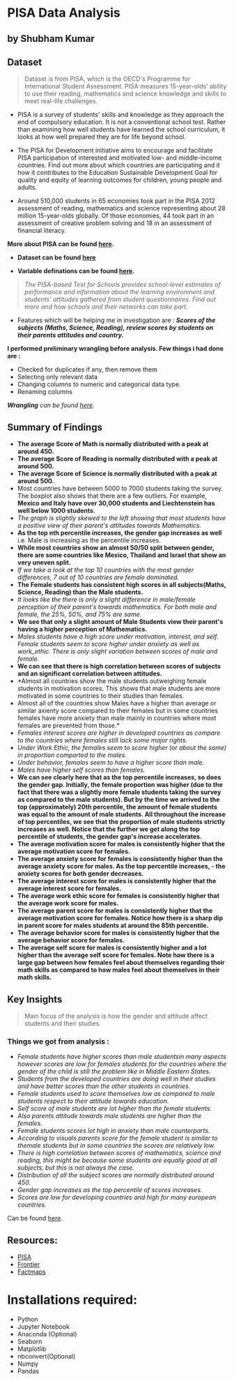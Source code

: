 # PISA Data Analysis
## by Shubham Kumar


## Dataset

>Dataset is from PISA, which is the OECD's Programme for International Student Assessment. PISA measures 15-year-olds’ ability to use their reading, mathematics and science knowledge and skills to meet real-life challenges.
- PISA is a survey of students' skills and knowledge as they approach the end of compulsory education. It is not a conventional school test. Rather than examining how well students have learned the school curriculum, it looks at how well prepared they are for life beyond school.
- The PISA for Development initiative aims to encourage and facilitate PISA participation of interested and motivated low- and middle-income countries. Find out more about which countries are participating and it how it contributes to the Education Sustainable Development Goal for quality and equity of learning outcomes for children, young people and adults.

- Around 510,000 students in 65 economies took part in the PISA 2012 assessment of reading, mathematics and science representing about 28 million 15-year-olds globally. Of those economies, 44 took part in an assessment of creative problem solving and 18 in an assessment of financial literacy.

**More about PISA can be found [here](https://www.oecd.org/pisa/aboutpisa/).**

- **Dataset can be found [here](https://www.oecd.org/pisa/data/)**

- **Variable definations can be found [here](https://github.com/ZippySphinx/Investigating-Datasets/blob/master/PISA/pisadict2012.csv).**

> *The PISA-based Test for Schools provides school-level estimates of performance and information about the learning environment and students’ attitudes gathered from student questionnaires. Find out more and how schools and their networks can take part.*

- Features which will be helping me in investigation are : ***Scores of the subjects (Maths, Science, Reading), review scores by students on their parents attitudes and country.***

**I performed preliminary wrangling before analysis. Few things i had done are :**
- Checked for duplicates if any, then remove them
- Selecting only relevant data
- Changing columns to numeric and categorical data type.
- Renaming columns

***Wrangling** can be found [here](https://github.com/ZippySphinx/Investigating-Datasets/blob/master/PISA/pisa2012_data_wrangling.ipynb).*

## Summary of Findings

- **The average Score of Math is normally distributed with a peak at around 450.**
- **The average Score of Reading is normally distributed with a peak at around 500.**
- **The average Score of Science is normally distributed with a peak at around 500.**
- Most countries have between 5000 to 7000 students taking the survey. The boxplot also shows that there are a few outliers. For example, **Mexico and Italy have over 30,000 students and Liechtenstein has well below 1000 students.**
- *The graph is slightly skewed to the left showing that most students have a positive view of their parent's attitudes towards Mathematics.*
- **As the top nth percentile increases, the gender gap increases as well** i.e. Male is increasing as the percentile increases.
- **While most countries show an almost 50/50 split between gender, there are some countries like Mexico, Thailand and Israel that show an very uneven split.**
- *If we take a look at the top 10 countries with the most gender differences, 7 out of 10 countries are female dominated.*
- **The Female students has consistent high scores in all subjects(Maths, Science, Reading) than the Male students.**
- *It looks like the there is only a slight difference in male/female perception of their parent's towards mathematics. For both male and female, the 25%, 50%, and 75% are same.*
- **We see that only a slight amount of Male Students view their parent's having a higher perception of Mathematics.**
- *Males students have a high score under motivation, interest, and self. Female students seem to score higher under anxiety as well as work_ethic. There is only slight variation between scores of male and female.*
- **We can see that there is high correlation between scores of subjects and an significant correlation between attitudes.**
- *Almost all countries show the male students outweighing female students in motivation scores. This shows that male students are more motivated in some countries to their studies than females.
- Almost all of the countries show Males have a higher than average or similar axienty score compared to their females but in some countries females have more anxiety than male mainly in countries where most females are prevented from those.*
- *Females interest scores are higher in developed countries as compare to the countries where females still lack some major rights.*
- *Under Work Ethic, the females seem to score higher (or about the same) in proportion comparted to the males.*
- *Under behavior, females seem to have a higher score than male.*
- *Males have higher self scores than females.*
- **We can see clearly here that as the top percentile increases, so does the gender gap. Initially, the female proportion was higher (due to the fact that there was a slightly more female students taking the survey as compared to the male students). But by the time we arrived to the top (approximately) 20th percentile, the amount of female students was equal to the amount of male students. All throughout the increase of top percentiles, we see that the proportion of male students strictly increases as well. Notice that the further we get along the top percentile of students, the gender gap's increase accelerates.**
- **The average motivation score for males is consistently higher that the average motivation score for females.**
- **The average anxiety score for females is consistently higher than the average anxiety score for males. As the top percentile increases, - the anxiety scores for both gender decreases.**
- **The average interest score for males is consistently higher that the average interest score for females.**
- **The average work ethic score for females is consistently higher that the average work score for males.**
- **The average parent score for males is consistently higher that the average motivation score for females. Notice how there is a sharp dip in parent score for males students at around the 85th percentile.**
- **The average behavior score for males is consistently higher that the average behavior score for females.**
- **The average self score for males is consistently higher and a lot higher than the average self score for females. Note how there is a large gap between how females feel about themselves regarding their math skills as compared to how males feel about themselves in their math skills.**

## Key Insights

> Main focus of the analysis is how the gender and attitude affect students and their studies.

### Things we got from analysis :
- *Female students have higher scores than male studentsin many aspects however scores are low for females students for the countries where the gender of the child is still the problem like in Middle Eastern States.*
- *Students from the developed countries are doing well in their studies and have better scores than the other students in countries.*
- *Female students used to score themselves low as compared to male students respect to their attitude towards education.*
- *Self score of male students are lot higher than the female students.*
- *Also parents attitude towards male students are higher than the females.*
- *Female students scores lot high in anxiety than male counterparts.*
- *According to visuals parents score for the female student is similar to themale students but in some countries the scores are relatively low.*
- *There is high correlation between scores of mathematics, science and reading, this might be because some students are equally good at all subjects, but this is not always the case.*
- *Distribution of all the subject scores are normally distributed around 450.*
- *Gender gap increases as the top percentile of scores increases.*
- *Scores are low for developing countries and high for many european countries.*

Can be found [here](https://github.com/ZippySphinx/Investigating-Datasets/blob/master/PISA/pisa2012_data_analysis.pdf).

## Resources:
- [PISA](https://www.oecd.org/pisa/)
- [Frontier](https://www.frontiersin.org/articles/10.3389/fpsyg.2020.00884/full)
- [Factmaps](https://factsmaps.com/pisa-2018-worldwide-ranking-average-score-of-mathematics-science-reading/)

# Installations required:
- Python
- Jupyter Notebook
- Anaconda (Optional)
- Seaborn
- Matplotlib
- nbconvert(Optional)
- Numpy 
- Pandas
